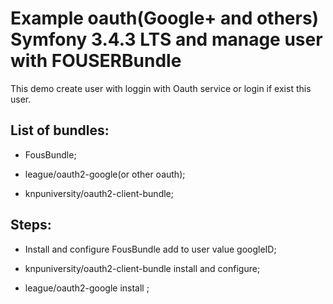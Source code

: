 Example oauth(Google+ and others) Symfony 3.4.3 LTS and manage user with FOUSERBundle
========================

This demo create user with loggin with Oauth service or login if exist this user.

List of bundles:
--------------

  * FousBundle;

  * league/oauth2-google(or other oauth);

  * knpuniversity/oauth2-client-bundle;



Steps:
--------------

  * Install and configure FousBundle add to user value googleID;

  * knpuniversity/oauth2-client-bundle install and configure;

  * league/oauth2-google install ;

